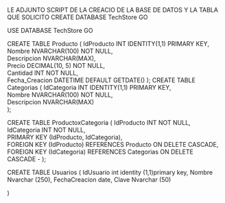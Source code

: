 LE ADJUNTO SCRIPT DE LA CREACIO DE LA BASE DE DATOS Y LA TABLA QUE SOLICITO
CREATE DATABASE TechStore
GO

USE DATABASE TechStore
GO

CREATE TABLE Producto (
    IdProducto INT IDENTITY(1,1) PRIMARY KEY,       
    Nombre NVARCHAR(100) NOT NULL,          
    Descripcion NVARCHAR(MAX),              
    Precio DECIMAL(10, 5) NOT NULL,        
    Cantidad INT NOT NULL,                 
    Fecha_Creacion DATETIME DEFAULT GETDATE() 
);
CREATE TABLE Categorias (
    IdCategoria INT IDENTITY(1,1) PRIMARY KEY,       
    Nombre NVARCHAR(100) NOT NULL,          
    Descripcion NVARCHAR(MAX)               
);

CREATE TABLE ProductoxCategoria (
    IdProducto INT NOT NULL,                   
    IdCategoria INT NOT NULL,                  
    PRIMARY KEY (IdProducto, IdCategoria),    
    FOREIGN KEY (IdProducto) REFERENCES Producto ON DELETE CASCADE,  
    FOREIGN KEY (IdCategoria) REFERENCES Categorias ON DELETE CASCADE  -
);


CREATE TABLE Usuarios
( 
	IdUsuario int identity (1,1)primary key,
	Nombre Nvarchar (250),
	FechaCreacion date,
	Clave Nvarchar (50)

)

